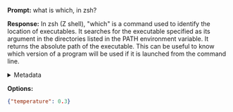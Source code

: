**Prompt:**
what is which, in zsh?

**Response:**
In zsh (Z shell), "which" is a command used to identify the location of executables. It searches for the executable specified as its argument in the directories listed in the PATH environment variable. It returns the absolute path of the executable. This can be useful to know which version of a program will be used if it is launched from the command line.

<details><summary>Metadata</summary>

- Duration: 5569 ms
- Datetime: 2023-08-25T19:43:52.899882
- Model: gpt-4-0613

</details>

**Options:**
```json
{"temperature": 0.3}
```

